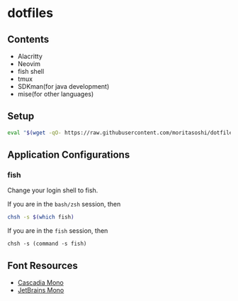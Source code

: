 # dotfiles

## Contents

- Alacritty
- Neovim
- fish shell
- tmux
- SDKman(for java development)
- mise(for other languages)

## Setup

```bash
eval "$(wget -qO- https://raw.githubusercontent.com/moritasoshi/dotfiles/refs/heads/main/boot.sh)"
```

## Application Configurations

### fish

Change your login shell to fish.

If you are in the `bash/zsh` session, then

```bash
chsh -s $(which fish)
```

If you are in the `fish` session, then

```fish
chsh -s (command -s fish)
```

## Font Resources

- [Cascadia Mono](https://github.com/ryanoasis/nerd-fonts/tree/master/patched-fonts/CascadiaMono)
- [JetBrains Mono](https://github.com/ryanoasis/nerd-fonts/tree/master/patched-fonts/JetBrainsMono)
